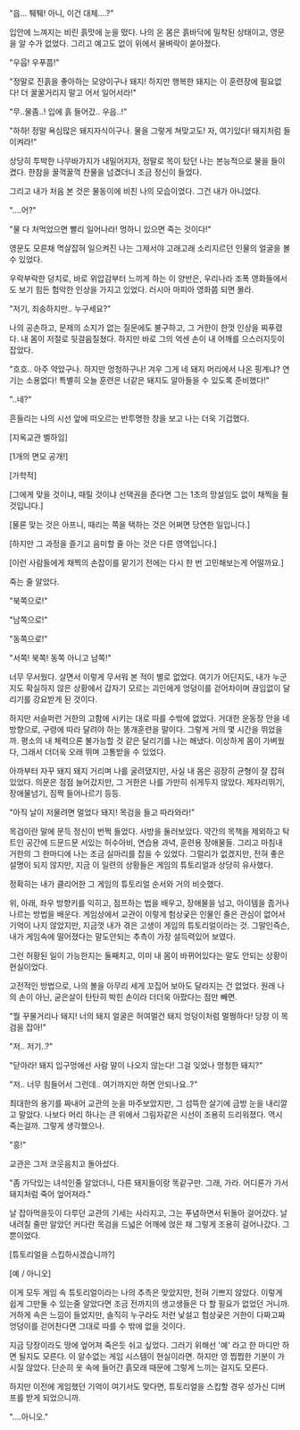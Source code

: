 "읍... 퉤퉤! 아니, 이건 대체....?"

  

입안에 느껴지는 비린 흙맛에 눈을 떴다. 나의 온 몸은 흙바닥에 밀착된 상태이고, 영문을 알 수가 없었다. 그리고 예고도 없이 위에서 물벼락이 쏟아졌다.

  

"우웁! 우푸풉!"

  

"정말로 진흙을 좋아하는 모양이구나 돼지! 하지만 행복한 돼지는 이 훈련장에 필요없다! 더 꿀꿀거리지 말고 어서 일어서라!"

  

"무..물좀..! 입에 흙 들어갔.. 우읍..!"

  

"하하! 정말 욕심많은 돼지자식이구나. 물을 그렇게 쳐맞고도! 자, 여기있다! 돼지처럼 들이켜라!"

  

상당히 투박한 나무바가지가 내밀어지자, 정말로 목이 탔던 나는 본능적으로 물을 들이켰다. 한참을 꿀꺽꿀꺽 찬물을 넘겼더니 조금 정신이 들었다.

  

그리고 내가 처음 본 것은 물동이에 비친 나의 모습이었다. 그건 내가 아니었다.

  

"....어?"

  

"물 다 처먹었으면 빨리 일어나라! 멍하니 있으면 죽는 것이다!"

  

영문도 모른채 멱살잡혀 일으켜진 나는 그제서야 고래고래 소리지르던 인물의 얼굴을 볼 수 있었다.

  

우락부락한 덩치로, 바로 위압감부터 느끼게 하는 이 양반은, 우리나라 조폭 영화들에서도 보기 힘든 험악한 인상을 가지고 있었다. 러시아 마피아 영화쯤 되면 몰라.

  

"저기, 죄송하지만.. 누구세요?"

  

나의 공손하고, 문제의 소지가 없는 질문에도 불구하고, 그 거한이 한껏 인상을 찌푸렸다. 내 몸이 저절로 뒷걸음질쳤다. 하지만 바로 그의 억센 손이 내 어깨를 으스러지듯이 잡았다.

  

"흐흐.. 아주 약았구나. 하지만 멍청하구나! 겨우 그게 네 돼지 머리에서 나온 핑계냐? 연기는 소용없다! 특별히 오늘 훈련은 너같은 돼지도 알아들을 수 있도록 준비했다!"

  

"..네?"

  

흔들리는 나의 시선 앞에 떠오르는 반투명한 창을 보고 나는 더욱 기겁했다.

  

[지옥교관 벨하임]

  

[1개의 면모 공개!]

  

[가학적]

  

[그에게 맞을 것이냐, 때릴 것이냐 선택권을 준다면 그는 1초의 망설임도 없이 채찍을 쥘 것입니다.]

  

[물론 맞는 것은 아프니, 때리는 쪽을 택하는 것은 어쩌면 당연한 일입니다.]

  

[하지만 그 과정을 즐기고 음미할 줄 아는 것은 다른 영역입니다.]

  

[이런 사람들에게 채찍의 손잡이를 맡기기 전에는 다시 한 번 고민해보는게 어떨까요.]

  

죽는 줄 알았다.

  

"북쪽으로!"

  

"남쪽으로!"

  

"동쪽으로!"

  

"서쪽! 북쪽! 동쪽 아니고 남쪽!"

  

너무 무서웠다. 살면서 이렇게 무서워 본 적이 별로 없었다. 여기가 어딘지도, 내가 누군지도 확실하지 않은 상황에서 갑자기 모르는 괴인에게 엉덩이를 걷어차이며 끊임없이 달리기를 강요받게 된 것이다.

  

하지만 서슬퍼런 거한의 고함에 시키는 대로 따를 수밖에 없었다. 거대한 운동장 안을 네 방향으로, 구령에 따라 달려야 하는 똥개훈련을 말이다. 그렇게 거의 몇 시간을 뛰었을까. 평소의 내 체력으론 불가능할 것 같은 달리기를 나는 해냈다. 이상하게 몸이 가벼웠다, 그래서 더더욱 오래 뛰며 고통받을 수 있었다.

  

아까부터 자꾸 돼지 돼지 거리며 나를 굴려댔지만, 사실 내 몸은 굉장히 균형이 잘 잡혀 있었다. 의문은 점점 늘어갔지만, 그 거한은 나를 가만히 쉬게두지 않았다. 제자리뛰기, 장애물넘기, 짐짝 들어나르기 등등. 

  

"아직 날이 저물려면 멀었다 돼지! 목검을 들고 따라와라!"

  

목검이란 말에 문득 정신이 번쩍 들었다. 사방을 둘러보았다. 약간의 목책을 제외하고 탁 트인 공간에 드문드문 서있는 허수아비, 연습용 과녁, 훈련용 장애물들. 그리고 마침내 거한의 그 한마디에 나는 조금 실마리를 잡을 수 있었다. 그럴리가 없겠지만, 전혀 좋은 설명이 되지 않지만, 지금 이 일련의 상황들은 게임의 튜토리얼과 상당히 유사했다.

  

정확히는 내가 클리어한 그 게임의 튜토리얼 순서와 거의 비슷했다.

  

위, 아래, 좌우 방향키를 익히고, 점프하는 법을 배우고, 장애물을 넘고, 아이템을 줍거나 나르는 방법을 배운다. 게임상에서 교관이 이렇게 험상궂은 인물인 줄은 관심이 없어서 기억이 나지 않았지만, 지금껏 내가 겪은 고생이 게임의 튜토리얼이라는 것. 그말인즉슨, 내가 게임속에 떨어졌다는 말도안되는 추측이 가장 설득력있어 보였다.

  

그런 허황된 일이 가능한지는 둘째치고, 이미 내 몸이 바뀌어있다는 말도 안되는 상황이 현실이었다.

  

고전적인 방법으로, 나의 볼을 아무리 세게 꼬집어 보아도 달라지는 건 없었다. 원래 나의 손이 아닌, 굳은살이 탄탄히 박힌 손이라 더더욱 아팠다는 점만 빼면.

  

"뭘 꾸물거리나 돼지! 너의 돼지 얼굴은 허여멀건 돼지 엉덩이처럼 멀쩡하다! 당장 이 목검을 잡아!"

  

"저.. 저기..?"

  

"닫아라! 돼지 입구멍에선 사람 말이 나오지 않는다! 그걸 잊었나 멍청한 돼지?"

  

"저.. 너무 힘들어서 그런데.. 여기까지만 하면 안되나요..?"

  

최대한의 용기를 짜내어 교관의 눈을 마주보았지만, 그 섬뜩한 살기에 금방 눈을 내리깔고 말았다. 나보다 머리 하나는 큰 위에서 그림자같은 시선이 조용히 드리워졌다. 역시 죽는걸까. 그렇게 생각했으나.

  

"흥!"

  

교관은 그저 코웃음치고 돌아섰다.

  

"좀 가닥있는 녀석인줄 알았더니, 다른 돼지들이랑 똑같구만. 그래, 가라. 어디론가 가서 돼지처럼 죽어 엎어져라."

  

날 잡아먹을듯이 다루던 교관의 기세는 사라지고, 그는 푸념하면서 뒤돌아 걸어갔다. 날 내려칠 줄만 알았던 커다란 목검을 드넓은 어깨에 얹은 채 그렇게 조용히 걸어나갔다. 그뿐이었다.

  

[튜토리얼을 스킵하시겠습니까?]

  

[예 / 아니오]

  

이게 모두 게임 속 튜토리얼이라는 나의 추측은 맞았지만, 전혀 기쁘지 않았다. 이렇게 쉽게 그만둘 수 있는줄 알았다면 조금 전까지의 생고생들은 다 할 필요가 없었던 거니까. 거하게 속은 느낌이 들었지만, 솔직히 누구라도 저런 낯설고 험상궂은 거한이 다짜고짜 엉덩이를 걷어찬다면 그대로 따를 수 밖에 없을 것이다.

  

지금 당장이라도 땅에 엎어져 죽은듯 쉬고 싶었다. 그러기 위해선 '예' 라고 한 마디만 하면 될지도 모른다. 이 알수없는 게임 시스템이 현실이라면. 하지만 영 찝찝한 기분이 가시질 않았다. 단순히 옷 속에 들어간 흙모래 때문에 그렇게 느끼는 걸지도 모른다.

  

하지만 이전에 게임했던 기억이 여기서도 맞다면, 튜토리얼을 스킵할 경우 성가신 디버프를 받게 되었으니까.

  

"....아니오."